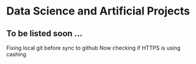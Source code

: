 # Data Science and Artificial Projects
## To be listed soon ...
Fixing local git before sync to github
Now checking if HTTPS is using cashing
